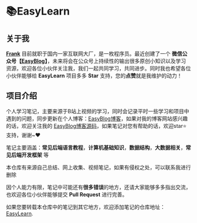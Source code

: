 # 📚EasyLearn

##  关于我

[**Frank**]() 目前就职于国内一家互联网大厂，是一枚程序员。最近创建了一个 **微信公众号【[EasyBlog](http://image.easyblog.top/16302931798554baf4272-1394-421b-8ea5-f5238fb39db4.jpg)】**，未来将会在公众号上持续性的输出很多原创小知识以及学习资源，欢迎各位小伙伴关注我，我们一起共同学习，共同进步。同时我也希望各位小伙伴能够给 **EasyLearn** 项目多多 **Star** 支持，您的**点赞**就是我维护的动力！



## 项目介绍

个人学习笔记，主要来源于B站上视频的学习，同时会记录平时一些学习和项目中遇到的问题，同步更新在个人博客：[EasyBlog博客](http://www.easyblog.top/)，如果对我的博客网站感兴趣的话，欢迎关注我的 [EasyBlog博客源码](https://github.com/LoverITer/easyblog.git)，如果笔记对您有帮助的话，欢迎star⭐支持，谢谢~❤️

笔记主要涵盖：**常见后端语言教程**，**计算机基础知识**，**数据结构**，**大数据相关**，**常见后端开发框架** 等

本仓库有来源自己总结、网上收集、视频笔记，如果有侵权之处，可以联系我进行删除

因个人能力有限，笔记中可能还有**很多错误**的地方，还请大家能够多多指出交流，也欢迎各位小伙伴能够提交 **Pull Request** 进行完善。

如果您要转载本仓库中的笔记到其它地方，欢迎添加笔记的仓库地址：[EasyLearn](https://github.com/LoverITer/EasyLearn.git).

